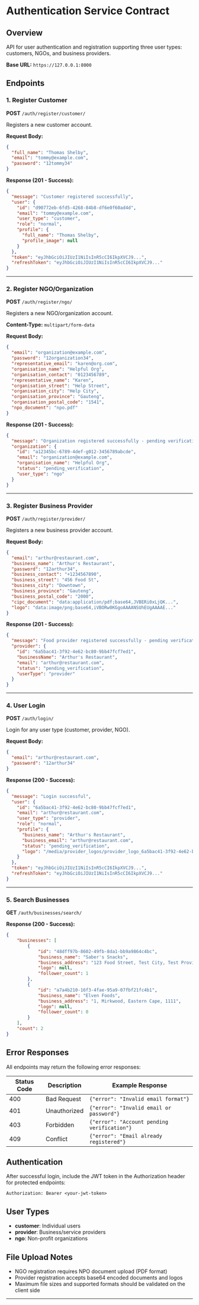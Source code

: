 # Authentication Service Contract

## Overview
API for user authentication and registration supporting three user types: customers, NGOs, and business providers.

**Base URL:** `https://127.0.0.1:8000`

## Endpoints

### 1. Register Customer
**POST** `/auth/register/customer/`

Registers a new customer account.

**Request Body:**
```json
{
  "full_name": "Thomas Shelby",
  "email": "tommy@example.com",
  "password": "12tommy34"
}
```

**Response (201 - Success):**
```json
{
  "message": "Customer registered successfully",
  "user": {
    "id": "d90772eb-6fd5-4268-84b8-df6e0f60ad4d",
    "email": "tommy@example.com",
    "user_type": "customer",
    "role": "normal",
    "profile": {
      "full_name": "Thomas Shelby",
      "profile_image": null
    }
  },
  "token": "eyJhbGciOiJIUzI1NiIsInR5cCI6IkpXVCJ9...",
  "refreshToken": "eyJhbGciOiJIUzI1NiIsInR5cCI6IkpXVCJ9..."
}
```

---

### 2. Register NGO/Organization
**POST** `/auth/register/ngo/`

Registers a new NGO/organization account.

**Content-Type:** `multipart/form-data`

**Request Body:**
```json
{
  "email": "organization@example.com",
  "password": "12organization34",
  "representative_email": "karen@org.com",
  "organisation_name": "Helpful Org",
  "organisation_contact": "0123456789",
  "representative_name": "Karen",
  "organisation_street": "Help Street",
  "organisation_city": "Help City",
  "organisation_province": "Gauteng",
  "organisation_postal_code": "1541",
  "npo_document": "npo.pdf"
}
```

**Response (201 - Success):**
```json
{
  "message": "Organization registered successfully - pending verification",
  "organization": {
    "id": "a12345bc-6789-4def-g012-3456789abcde",
    "email": "organization@example.com",
    "organisation_name": "Helpful Org",
    "status": "pending_verification",
    "user_type": "ngo"
  }
}
```

---

### 3. Register Business Provider
**POST** `/auth/register/provider/`

Registers a new business provider account.

**Request Body:**
```json
{
  "email": "arthur@restaurant.com",
  "business_name": "Arthur's Restaurant",
  "password": "12arthur34",
  "business_contact": "+1234567890",
  "business_street": "456 Food St",
  "business_city": "Downtown",
  "business_province": "Gauteng",
  "business_postal_code": "2000",
  "cipc_document": "data:application/pdf;base64,JVBERi0xLjQK...",
  "logo": "data:image/png;base64,iVBORw0KGgoAAAANSUhEUgAAAAE..."
}
```

**Response (201 - Success):**
```json
{
  "message": "Food provider registered successfully - pending verification",
  "provider": {
    "id": "6a5bac41-3f92-4e62-bc80-9bb47fcf7ed1",
    "businessName": "Arthur's Restaurant",
    "email": "arthur@restaurant.com",
    "status": "pending_verification",
    "userType": "provider"
  }
}
```

---

### 4. User Login
**POST** `/auth/login/`

Login for any user type (customer, provider, NGO).

**Request Body:**
```json
{
  "email": "arthur@restaurant.com",
  "password": "12arthur34"
}
```

**Response (200 - Success):**
```json
{
  "message": "Login successful",
  "user": {
    "id": "6a5bac41-3f92-4e62-bc80-9bb47fcf7ed1",
    "email": "arthur@restaurant.com",
    "user_type": "provider",
    "role": "normal",
    "profile": {
      "business_name": "Arthur's Restaurant",
      "business_email": "arthur@restaurant.com",
      "status": "pending_verification",
      "logo": "/media/provider_logos/provider_logo_6a5bac41-3f92-4e62-bc80-9bb47fcf7ed1.png"
    }
  },
  "token": "eyJhbGciOiJIUzI1NiIsInR5cCI6IkpXVCJ9...",
  "refreshToken": "eyJhbGciOiJIUzI1NiIsInR5cCI6IkpXVCJ9..."
}
```

---

### 5. Search Businesses
**GET** `/auth/businesses/search/`


**Response (200 - Success):**
```json
{
    "businesses": [
        {
            "id": "48dff97b-8602-49fb-8da1-bb9a9864c4bc",
            "business_name": "Saber's Snacks",
            "business_address": "123 Food Street, Test City, Test Province, 12345",
            "logo": null,
            "follower_count": 1
        },
        {
            "id": "a7a4b210-16f3-4fae-95a9-07fbf21fc4b1",
            "business_name": "Elven Foods",
            "business_address": "1, Mirkwood, Eastern Cape, 1111",
            "logo": null,
            "follower_count": 0
        }
    ],
    "count": 2
}
```

## Error Responses

All endpoints may return the following error responses:

| Status Code | Description | Example Response |
|-------------|-------------|------------------|
| 400 | Bad Request | `{"error": "Invalid email format"}` |
| 401 | Unauthorized | `{"error": "Invalid email or password"}` |
| 403 | Forbidden | `{"error": "Account pending verification"}` |
| 409 | Conflict | `{"error": "Email already registered"}` |

## Authentication

After successful login, include the JWT token in the Authorization header for protected endpoints:

```
Authorization: Bearer <your-jwt-token>
```

## User Types

- **customer**: Individual users
- **provider**: Business/service providers
- **ngo**: Non-profit organizations

## File Upload Notes

- NGO registration requires NPO document upload (PDF format)
- Provider registration accepts base64 encoded documents and logos
- Maximum file sizes and supported formats should be validated on the client side

---
